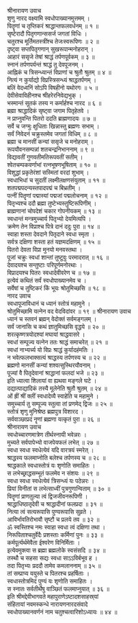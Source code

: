 श्रीनारायण उवाच  
शृणु नारद वक्ष्यामि स्वधोपाख्यानमुत्तमम् ।  
पितॄणां च तृप्तिकरं श्राद्धान्तफलवर्धनम् ॥ १ ॥  
सृष्टेरादौ पितृगणान्ससर्ज जगतां विधिः ।  
चतुरश्च मूर्तिमतस्त्रींश्च तेजःस्वरूपिणः ॥ २ ॥  
दृष्ट्वा सप्तपितृगणान् सुखरूपान्मनोहरान् ।  
आहारं ससृजे तेषां श्राद्धं तर्पणपूर्वकम् ॥ ३ ॥  
स्नानं तर्पणपर्यन्तं श्राद्धं तु देवपूजनम् ।  
आह्निकं च त्रिसन्ध्यान्तं विप्राणां च श्रुतौ श्रुतम् ॥ ४ ॥  
नित्यं न कुर्याद्यो विप्रस्त्रिसन्ध्यं श्राद्धतर्पणम् ।  
बलिं वेदध्वनिं सोऽपि विषहीनो यथोरगः ॥ ५ ॥  
देवीसेवाविहीनश्च श्रीहरेरनिवेद्यभुक् ।  
भस्मान्तं सूतकं तस्य न कर्मार्हश्च नारद ॥ ६ ॥  
ब्रह्मा श्राद्धादिकं सृष्ट्वा जगाम पितृहेतवे ।  
न प्राप्नुवन्ति पितरो ददति ब्राह्मणादयः ॥ ७ ॥  
सर्वे च जग्मुः क्षुधिताः खिन्नास्तु ब्रह्मणः सभाम् ।  
सर्वं निवेदनं चक्रुस्तमेव जगतां विधिम् ॥ ८ ॥  
ब्रह्मा च मानसीं कन्यां ससृजे च मनोहराम् ।  
रूपयौवनसम्पन्नां शतचन्द्रनिभाननाम् ॥ ९ ॥  
विद्यावतीं गुणवतीमतिरूपवतीं सतीम् ।  
श्वेतचम्पकवर्णाभां रत्नभूषणभूषिताम् ॥ १० ॥  
विशुद्धां प्रकृतेरंशां सस्मितां वरदां शुभाम् ।  
स्वधाभिधां च सुदतीं लक्ष्मीलक्षणसंयुताम् ॥ ११ ॥  
शतपद्मपदन्यस्तपादपद्मं च बिभ्रतीम् ।  
पत्नीं पितॄणां पद्मास्यां पद्मजां पद्मलोचनाम् ॥ १२ ॥  
पितृभ्यश्च ददौ ब्रह्मा तुष्टेभ्यस्तुष्टिरूपिणीम् ।  
ब्राह्मणानां चोपदेशं चकार गोपनीयकम् ॥ १३ ॥  
स्वधान्तं मन्त्रमुच्चार्य पितृभ्यो देयमित्यपि ।  
क्रमेण तेन विप्राश्च पित्रे दानं ददुः पुरा ॥ १४ ॥  
स्वाहा शस्ता देवदाने पितृदाने स्वधा स्मृता ।  
सर्वत्र दक्षिणा शस्ता हतं यज्ञमदक्षिणम् ॥ १५ ॥  
पितरो देवता विप्रा मुनयो मनवस्तथा ।  
पूजां चक्रुः स्वधां शान्तां तुष्टुवुः परमादरात् ॥ १६ ॥  
देवादयश्च सन्तुष्टाः परिपूर्णमनोरथाः ।  
विप्रादयश्च पितरः स्वधादेवीवरेण च ॥ १७ ॥  
इत्येवं कथितं सर्वं स्वधोपाख्यानमेव च ।  
सर्वेषां च तुष्टिकरं किं भूयः श्रोतुमिच्छसि ॥ १८ ॥  
नारद उवाच  
स्वधापूजाविधानं च ध्यानं स्तोत्रं महामुने ।  
श्रोतुमिच्छामि यत्नेन वद वेदविदांवर ॥ १९ ॥
श्रीनारायण उवाच  
ध्यानं च स्तवनं ब्रह्मन् वेदोक्तं सर्वमङ्‌गलम् ।  
सर्वं जानासि च कथं ज्ञातुमिच्छसि वृद्धये ॥ २० ॥  
शरत्कृष्णत्रयोदश्यां मघायां श्राद्धवासरे ।  
स्वधां सम्पूज्य यत्नेन ततः श्राद्धं समाचरेत् ॥ २१ ॥  
स्वधां नाभ्यर्च्य यो विप्रः श्राद्धं कुर्यादहंमतिः ।  
न भवेत्फलभाक्सत्यं श्राद्धस्य तर्पणस्य च ॥ २२ ॥  
ब्रह्मणो मानसीं कन्यां शश्वत्सुस्थिरयौवनाम् ।  
पूज्यां वै पितृदेवानां श्राद्धानां फलदां भजे ॥ २३ ॥  
इति ध्यात्वा शिलायां वा ह्यथवा मङ्‌गले घटे ।  
दद्यात्पाद्यादिकं तस्यै मूलेनेति श्रुतौ श्रुतम् ॥ २४ ॥  
ओं ह्रीं श्रीं क्लीं स्वधादेव्यै स्वाहेति च महामुने ।  
समुच्चार्य तु सम्पूज्य स्तुत्वा तां प्रणमेद्‌ द्विजः ॥ २५ ॥  
स्तोत्रं शृणु मुनिश्रेष्ठ ब्रह्मपुत्र विशारद ।  
सर्ववाञ्छाप्रदं नॄणां ब्रह्मणा यत्कृतं पुरा ॥ २६ ॥  
श्रीनारायण उवाच  
स्वधोच्चारणमात्रेण तीर्थस्नायी भवेन्नरः ।  
मुच्यते सर्वपापेभ्यो वाजपेयफलं लभेत् ॥ २७ ॥  
स्वधा स्वधा स्वधेत्येवं यदि वारत्रयं स्मरेत् ।  
श्राद्धस्य फलमाप्नोति बलेश्च तर्पणस्य च ॥ २८ ॥  
श्राद्धकाले स्वधास्तोत्रं यः शृणोति समाहितः ।  
स लभेच्छ्राद्धसम्भूतं फलमेव न संशयः ॥ २९ ॥  
स्वधा स्वधा स्वधेत्येवं त्रिसन्ध्यं यः पठेन्नरः ।  
प्रियां विनीतां स लभेत्साध्वीं पुत्रगुणान्विताम् ॥ ३० ॥  
पितॄणां प्राणतुल्या त्वं द्विजजीवनरूपिणी ।  
श्राद्धाधिष्ठातृदेवी च श्राद्धादीनां फलप्रदा ॥ ३१ ॥  
नित्या त्वं सत्यरूपासि पुण्यरूपासि सुव्रते ।  
आविर्भावतिरोभावौ सृष्टौ च प्रलये तव ॥ ३२ ॥  
ॐ स्वस्तिश्च नमः स्वाहा स्वधा त्वं दक्षिणा तथा ।  
निरूपिताश्चतुर्वेदैः प्रशस्ताः कर्मिणां पुनः ॥ ३३ ॥  
कर्मपूर्त्यर्थमेवैता ईश्वरेण विनिर्मिताः ।  
इत्येवमुक्त्वा स ब्रह्मा ब्रह्मलोके स्वसंसदि ॥ ३४ ॥  
तस्थौ च सहसा सद्यः स्वधा साऽऽविर्बभूव ह ।  
तदा पितृभ्यः प्रददौ तामेव कमलाननाम् ॥ ३५ ॥  
तां सम्प्राप्य ययुस्ते च पितरश्च प्रहर्षिताः ।  
स्वधास्तोत्रमिदं पुण्यं यः शृणोति समाहितः ।  
स स्नातः सर्वतीर्थेषु वाञ्छितं फलमाप्नुयात् ॥ ३६ ॥  
इति श्रीमद्देवीभागवते महापुराणेऽष्टादशसाहस्र्यां  
संहितायां नवमस्कन्धे नारायणनारदसंवादे  
स्वधोपाख्यानवर्णनं नाम चतुश्चत्वारिशोऽध्यायः ॥ ४४ ॥
